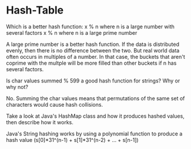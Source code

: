 # Hash-Table

Which is a better hash function:
x % n where n is a large number with several factors
x % n where n is a large prime number

A large prime number is a better hash function. If the data is distributed evenly, then there is no difference between the two. But real world data often occurs in multiples of a number. In that case, the buckets that aren't coprime with the multple will be more filled than other buckets if n has several factors.

Is char values summed % 599 a good hash function for strings? Why or why not?

No. Summing the char values means that permutations of the same set of characters would cause hash collisions.

Take a look at Java's HashMap class and how it produces hashed values, then describe how it works.

Java's String hashing works by using a polynomial function to produce a hash value (s[0]*31^(n-1) + s[1]*31^(n-2) + ... + s[n-1])
